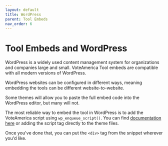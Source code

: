 ```yaml
---
layout: default
title: WordPress
parent: Tool Embeds
nav_order: 6
---
```


# Tool Embeds and WordPress

WordPress is a widely used content management system for organizations and companies large and small. VoteAmerica Tool embeds are compatible with all modern versions of WordPress.

WordPress websites can be configured in different ways, meaning embedding the tools can be different website-to-website.

Some themes will allow you to paste the full embed code into the WordPress editor, but many will not.

The most reliable way to embed the tool in WordPress is to add the VoteAmerica script using `wp_enqueue_script()`. You can find [documentation here](https://developer.wordpress.org/reference/functions/wp_enqueue_script/) or adding the script tag directly to the theme files.

Once you've done that, you can put the `<div>` tag from the snippet wherever you'd like.


